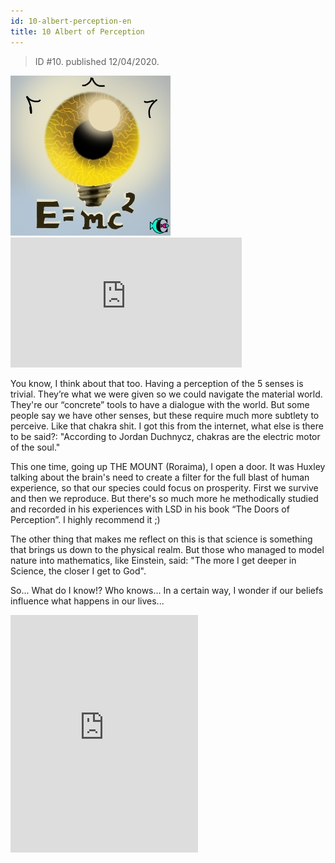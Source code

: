 ```yaml
---
id: 10-albert-perception-en
title: 10 Albert of Perception
---
```


> ID #10. published 12/04/2020.

![img](../../static/img/BC-10-albert-percepcao-desenho.jpg) <iframe width="370" height="208" src="https://www.youtube.com/embed/de815_d10x8" frameborder="0" allow="accelerometer; autoplay; clipboard-write; encrypted-media; gyroscope; picture-in-picture" allowfullscreen></iframe>

You know, I think about that too. Having a perception of the 5 senses is trivial. They’re what we were given so we could navigate the material world. They're our “concrete” tools to have a dialogue with the world. But some people say we have other senses, but these require much more subtlety to perceive. Like that chakra shit. I got this from the internet, what else is there to be said?: "According to Jordan Duchnycz, chakras are the electric motor of the soul."

This one time, going up THE MOUNT (Roraima), I open a door. It was Huxley talking about the brain's need to create a filter for the full blast of human experience, so that our species could focus on prosperity. First we survive and then we reproduce. But there's so much more he methodically studied and recorded in his experiences with LSD in his book “The Doors of Perception”. I highly recommend it	;)

The other thing that makes me reflect on this is that science is something that brings us down to the physical realm. But those who managed to model nature into mathematics, like Einstein, said: "The more I get deeper in Science, the closer I get to God".

So... What do I know!? Who knows... In a certain way, I wonder if our beliefs influence what happens in our lives...

<iframe src="https://open.spotify.com/embed/track/7DNUgm6huY0X8yTaDe44M7" width="300" height="380" frameborder="0" allowtransparency="true" allow="encrypted-media"></iframe>